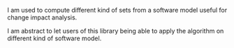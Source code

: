I am used to compute different kind of sets from a software model useful for change impact analysis.

I am abstract to let users of this library being able to apply the algorithm on different kind of software model.